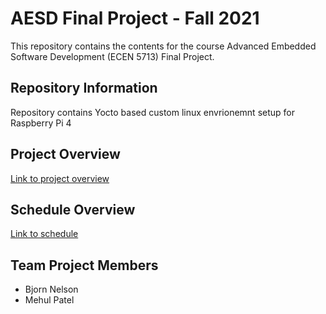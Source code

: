 # AESD Final Project - Fall 2021
This repository contains the contents for the course Advanced Embedded Software Development (ECEN 5713) Final Project.

## Repository Information
Repository contains Yocto based custom linux envrionemnt setup for Raspberry Pi 4 

## Project Overview
[Link to project overview](https://github.com/cu-ecen-aeld/final-project-MehulCUB/wiki/Overview)

## Schedule Overview
[Link to schedule](https://github.com/cu-ecen-aeld/final-project-MehulCUB/wiki/Schedule-Page)


## Team Project Members
* Bjorn Nelson
* Mehul Patel




